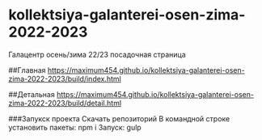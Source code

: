 # kollektsiya-galanterei-osen-zima-2022-2023
Галацентр осень/зима 22/23 посадочная страница

##Главная
https://maximum454.github.io/kollektsiya-galanterei-osen-zima-2022-2023/build/index.html

##Детальная
https://maximum454.github.io/kollektsiya-galanterei-osen-zima-2022-2023/build/detail.html

###Запукск проекта 
Скачать репозиторий
В командной строке установить пакеты: npm i
Запуск: gulp